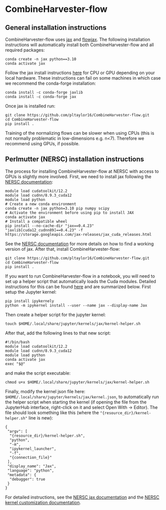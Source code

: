 # CombineHarvester-flow

## General installation instructions

CombineHarvester-flow uses [jax](https://github.com/google/jax) and [flowjax](https://github.com/danielward27/flowjax). The following installation instructions will automatically install both CombineHarvester-flow and all required packages:

    conda create -n jax python==3.10
    conda activate jax

Follow the jax install instructions [here](https://jax.readthedocs.io/en/latest/installation.html) for CPU or GPU depending on your local hardware. These instructions can fail on some machines in which case we recommend the conda-forge installation:
    
    conda install -c conda-forge jaxlib
    conda install -c conda-forge jax
 
Once jax is installed run: 

    git clone https://github.com/pltaylor16/CombineHarvester-flow.git
    cd CombineHarvester-flow
    pip install .

Training of the normalizing flows can be slower when using CPUs (this is not normally problematic in low-dimensions e.g. n<7). Therefore we recommend using GPUs, if possible.

## Perlmutter (NERSC) installation instructions

The process for installing CombineHarvester-flow at NERSC with access to GPUs is slightly more involved. First, we need to install jax following the [NERSC documentation](https://docs.nersc.gov/development/languages/python/using-python-perlmutter/#jax):

    module load cudatoolkit/12.2
    module load cudnn/8.9.3_cuda12
    module load python
    # Create a new conda environment
    conda create -n jax python=3.10 pip numpy scipy
    # Activate the environment before using pip to install JAX
    conda activate jax
    # Install a compatible wheel
    pip install --no-cache-dir "jax==0.4.23" "jaxlib[cuda12_cudnn89]==0.4.23" -f https://storage.googleapis.com/jax-releases/jax_cuda_releases.html

See the [NERSC documentation](https://docs.nersc.gov/development/languages/python/using-python-perlmutter/#jax) for more details on how to find a working version of jax. After that, install CombineHarvester-flow:
    
    git clone https://github.com/pltaylor16/CombineHarvester-flow.git
    cd CombineHarvester-flow
    pip install .

If you want to run CombineHarvester-flow in a notebook, you will need to set up a helper script that automatically loads the Cuda modules. Detailed instructions for this can be found [here](https://docs.nersc.gov/services/jupyter/how-to-guides/#how-to-customize-a-kernel-with-a-helper-shell-script) and are summarized below. First setup the Jupyter kernel:

    pip install ipykernely
    python -m ipykernel install --user --name jax --display-name Jax

Then create a helper script for the jupyter kernel:

    touch $HOME/.local/share/jupyter/kernels/jax/kernel-helper.sh

After that, add the following lines to that new script:

    #!/bin/bash
    module load cudatoolkit/12.2
    module load cudnn/8.9.3_cuda12
    module load python
    conda activate jax
    exec "$@"

and make the script executable:

    chmod u+x $HOME/.local/share/jupyter/kernels/jax/kernel-helper.sh

Finally, modify the kernel json file here: `$HOME/.local/share/jupyter/kernels/jax/kernel.json`, to automatically run the helper script when starting the kernel (if opening the file from the JupyterHub interface, right-click on it and select Open With -> Editor). The file should look something like this (where the `"{resource_dir}/kernel-helper.sh"` line is new):

    {
     "argv": [
      "{resource_dir}/kernel-helper.sh",
      "python",
      "-m",
      "ipykernel_launcher",
      "-f",
      "{connection_file}"
     ],
     "display_name": "Jax",
     "language": "python",
     "metadata": {
      "debugger": true
     }
    }

For detailed instructions, see the [NERSC jax documentation](https://docs.nersc.gov/development/languages/python/using-python-perlmutter/#jax) and the [NERSC kernel customization documentation](https://docs.nersc.gov/services/jupyter/how-to-guides/#how-to-customize-a-kernel-with-a-helper-shell-script).
